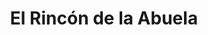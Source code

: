---
title: "El Rincón de la Abuela"
url: /miranda-del-castanar/el-rincon-de-la-abuela/
shop: Andenken
---